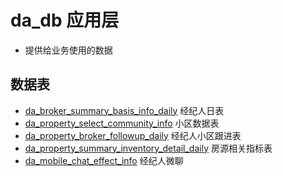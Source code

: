 # da_db 应用层

- 提供给业务使用的数据

## 数据表

- [da_broker_summary_basis_info_daily](table-design/da_broker_summary_basis_info_daily.md) 经纪人日表
- [da_property_select_community_info](table-design/da_property_select_community_info.md) 小区数据表
- [da_property_broker_followup_daily](table-design/da_property_broker_followup_daily.md) 经纪人小区跟进表
- [da_property_summary_inventory_detail_daily](table-design/da_property_summary_inventory_detail_daily.md) 房源相关指标表
- [da_mobile_chat_effect_info](table-design/da_mobile_chat_effect_info.md) 经纪人微聊
